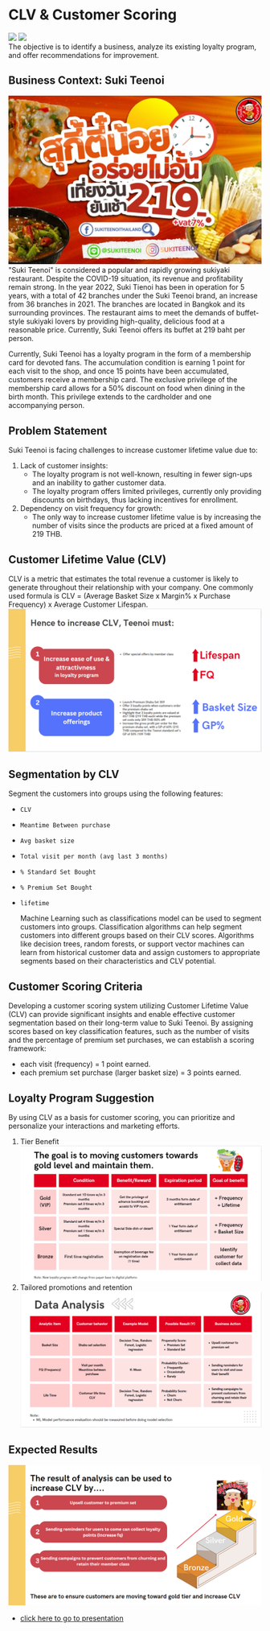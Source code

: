 # CLV & Customer Scoring
[![](https://img.shields.io/badge/-Concept-blue)](#) [![](https://img.shields.io/badge/-Presentation-blue)](#)   
The objective is to identify a business, analyze its existing loyalty program, and offer recommendations for improvement.
## Business Context: Suki Teenoi
![teenoi_bg](./img/teenoi%20bg.jpg)
"Suki Teenoi" is considered a popular and rapidly growing sukiyaki restaurant. Despite the COVID-19 situation, its revenue and profitability remain strong. In the year 2022, Suki Tienoi has been in operation for 5 years, with a total of 42 branches under the Suki Teenoi brand, an increase from 36 branches in 2021. The branches are located in Bangkok and its surrounding provinces. The restaurant aims to meet the demands of buffet-style sukiyaki lovers by providing high-quality, delicious food at a reasonable price. Currently, Suki Teenoi offers its buffet at 219 baht per person.
  
Currently, Suki Teenoi has a loyalty program in the form of a membership card for devoted fans. The accumulation condition is earning 1 point for each visit to the shop, and once 15 points have been accumulated, customers receive a membership card. The exclusive privilege of the membership card allows for a 50% discount on food when dining in the birth month. This privilege extends to the cardholder and one accompanying person.

## Problem Statement
Suki Teenoi is facing challenges to increase customer lifetime value due to:
1. Lack of customer insights:
   - The loyalty program is not well-known, resulting in fewer sign-ups and an inability to gather customer data.
   - The loyalty program offers limited privileges, currently only providing discounts on birthdays, thus lacking incentives for enrollment.
2. Dependency on visit frequency for growth:
   - The only way to increase customer lifetime value is by increasing the number of visits since the products are priced at a fixed amount of 219 THB.
     
## Customer Lifetime Value (CLV)
CLV is a metric that estimates the total revenue a customer is likely to generate throughout their relationship with your company. 
One commonly used formula is CLV = (Average Basket Size x Margin% x Purchase Frequency) x Average Customer Lifespan.
![CLVSuggestions](./img/CLVSuggestions.PNG)

## Segmentation by CLV
Segment the customers into groups using the following features: 
* `CLV`
*  `Meantime Between purchase`
*  `Avg basket size`
*  `Total visit per month (avg last 3 months)`
*  `% Standard Set Bought`
*  `% Premium Set Bought`
*  `lifetime`

    Machine Learning such as classifications model can be used to segment customers into groups. Classification algorithms can help segment customers into different groups based on their CLV scores. Algorithms like decision trees, random forests, or support vector machines can learn from historical customer data and assign customers to appropriate segments based on their characteristics and CLV potential.
  
## Customer Scoring Criteria
Developing a customer scoring system utilizing Customer Lifetime Value (CLV) can provide significant insights and enable effective customer segmentation based on their long-term value to Suki Teenoi. By assigning scores based on key classification features, such as the number of visits and the percentage of premium set purchases, we can establish a scoring framework:
 
* each visit (frequency) = 1 point earned.
* each premium set purchase (larger basket size) = 3 points earned. 

## Loyalty Program Suggestion 
By using CLV as a basis for customer scoring, you can prioritize and personalize your interactions and marketing efforts. 
1. Tier Benefit ![LoyaltySchemeSuggestion](./img/LoyaltySchemeSuggestion2.PNG)
2. Tailored promotions and retention ![DataAnalysis](./img/DataAnalysis.PNG)

## Expected Results
![ExpectedResults](./img/ExpectedResults.PNG)   

* [click here to go to presentation](https://www.canva.com/design/DAFmzt9ieBA/VlXMk0Wh3xlwTVII7BMUsA/view?utm_content=DAFmzt9ieBA&utm_campaign=designshare&utm_medium=link&utm_source=publishsharelink)

